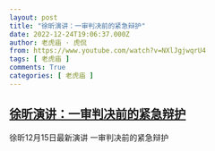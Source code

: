 ```yaml
---
layout: post
title: "徐昕演讲：一审判决前的紧急辩护"
date: 2022-12-24T19:06:37.000Z
author: 老虎庙 · 虎侃
from: https://www.youtube.com/watch?v=NXlJgjwqrU4
tags: [ 老虎庙 ]
comments: True
categories: [ 老虎庙 ]
---
```

<!--1671908797000-->
[徐昕演讲：一审判决前的紧急辩护](https://www.youtube.com/watch?v=NXlJgjwqrU4)
------

<div>
徐昕12月15日最新演讲 一审判决前的紧急辩护
</div>
